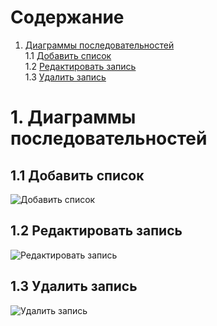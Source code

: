 # Содержание
1. [Диаграммы последовательностей](#1)<br>
1.1 [Добавить список](#1.1)<br>
1.2 [Редактировать запись](#1.2)<br>
1.3 [Удалить запись](#1.3)<br>

# 1. Диаграммы последовательностей<a name="1"></a>

## 1.1 Добавить список <a name="1.1"></a>
![Добавить список](https://github.com/MartiN9919/Home-finance-control/blob/main/%D0%94%D0%B8%D0%B0%D0%B3%D1%80%D0%B0%D0%BC%D0%BC%D1%8B/Sequence/111.png)

## 1.2 Редактировать запись <a name="1.2"></a>
![Редактировать запись](https://github.com/MartiN9919/Home-finance-control/blob/main/%D0%94%D0%B8%D0%B0%D0%B3%D1%80%D0%B0%D0%BC%D0%BC%D1%8B/Sequence/222.png)

## 1.3 Удалить запись<a name="1.3"></a>
![Удалить запись](https://github.com/MartiN9919/Home-finance-control/blob/main/%D0%94%D0%B8%D0%B0%D0%B3%D1%80%D0%B0%D0%BC%D0%BC%D1%8B/Sequence/333.png)

